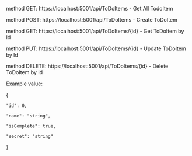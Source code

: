 method GET: https://localhost:5001/api/ToDoItems - Get All TodoItem

method POST: https://localhost:5001/api/ToDoItems - Create ToDoItem

method GET: https://localhost:5001/api/ToDoItems/{id} - Get ToDoItem by Id

method PUT: https://localhost:5001/api/ToDoItems/{id} - Update ToDoItem by Id

method DELETE: https://localhost:5001/api/ToDoItems/{id} - Delete ToDoItem by Id

Example value:

{

    "id": 0,

    "name": "string",

    "isComplete": true,

    "secret": "string"

}
